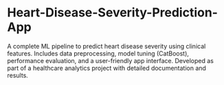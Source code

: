 # Heart-Disease-Severity-Prediction-App
A complete ML pipeline to predict heart disease severity using clinical features. Includes data preprocessing, model tuning (CatBoost), performance evaluation, and a user-friendly app interface. Developed as part of a healthcare analytics project with detailed documentation and results.
